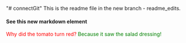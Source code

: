 "# connectGit" 
This is the readme file in the new branch - readme_edits. 
#### See this new markdown element 
 <span style="color:red;">Why did the tomato turn red?</span>
      <span style="color: green;">Because it saw the salad dressing!</span>
